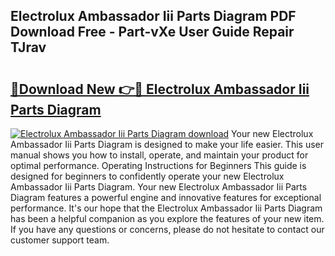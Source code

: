 ## Electrolux Ambassador Iii Parts Diagram PDF Download Free - Part-vXe User Guide Repair TJrav

# <h2><a href="http://dfjjk4h.blite.top/?on=Electrolux+Ambassador+Iii+Parts+Diagram">🔗Download New 👉🔴 Electrolux Ambassador Iii Parts Diagram</a></h2>

[![Electrolux Ambassador Iii Parts Diagram download](https://i.imgur.com/lujVjoI.png)](http://dfjjk4h.blite.top/?on=Electrolux+Ambassador+Iii+Parts+Diagram)
Your new Electrolux Ambassador Iii Parts Diagram is designed to make your life easier. This user manual shows you how to install, operate, and maintain your product for optimal performance. Operating Instructions for Beginners This guide is designed for beginners to confidently operate your new Electrolux Ambassador Iii Parts Diagram. Your new Electrolux Ambassador Iii Parts Diagram features a powerful engine and innovative features for exceptional performance. It's our hope that the Electrolux Ambassador Iii Parts Diagram has been a helpful companion as you explore the features of your new item. If you have any questions or concerns, please do not hesitate to contact our customer support team.
